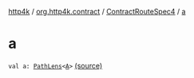 [http4k](../../index.md) / [org.http4k.contract](../index.md) / [ContractRouteSpec4](index.md) / [a](./a.md)

# a

`val a: `[`PathLens`](../../org.http4k.lens/-path-lens/index.md)`<`[`A`](-binder/index.md#A)`>` [(source)](https://github.com/http4k/http4k/blob/master/http4k-contract/src/main/kotlin/org/http4k/contract/routeSpec.kt#L82)